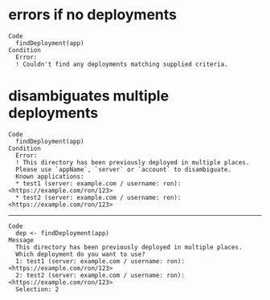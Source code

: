 # errors if no deployments

    Code
      findDeployment(app)
    Condition
      Error:
      ! Couldn't find any deployments matching supplied criteria.

# disambiguates multiple deployments

    Code
      findDeployment(app)
    Condition
      Error:
      ! This directory has been previously deployed in multiple places.
      Please use `appName`, `server` or `account` to disambiguate.
      Known applications:
      * test1 (server: example.com / username: ron): <https://example.com/ron/123>
      * test2 (server: example.com / username: ron): <https://example.com/ron/123>

---

    Code
      dep <- findDeployment(app)
    Message
      This directory has been previously deployed in multiple places.
      Which deployment do you want to use?
      1: test1 (server: example.com / username: ron): <https://example.com/ron/123>
      2: test2 (server: example.com / username: ron): <https://example.com/ron/123>
      Selection: 2

